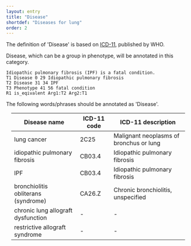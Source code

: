 ```yaml
---
layout: entry
title: "Disease"
shortdef: "Diseases for lung"
order: 2
---
```


The definition of 'Disease' is based on <a href="https://icd.who.int/browse11/l-m/en">ICD-11</a>, published by WHO.

Disease, which can be a group in phenotype, will be annotated in this category. 

~~~ ann
Idiopathic pulmonary fibrosis (IPF) is a fatal condition. 
T1 Disease 0 29 Idiopathic pulmonary fibrosis
T2 Disease 31 34 IPF
T3 Phenotype 41 56 fatal condition
R1 is_eqivalent Arg1:T2 Arg2:T1
~~~

The following words/phrases should be annotated as 'Disease'.

<div style="margin:1em" markdown="1">

| Disease name | ICD-11 code | ICD-11 description |
|----------------------------------------|---------------|------------------------------------------|
| lung cancer | 2C25 | Malignant neoplasms of bronchus or lung |
| idiopathic pulmonary fibrosis | CB03.4 | Idiopathic pulmonary fibrosis |
| IPF | CB03.4 | Idiopathic pulmonary fibrosis |
| bronchiolitis obliterans (syndrome) | CA26.Z | Chronic bronchiolitis, unspecified |
| chronic lung allograft dysfunction | -  | - |
| restrictive allograft syndrome | -  | - |

</div>


<!-- details -->
